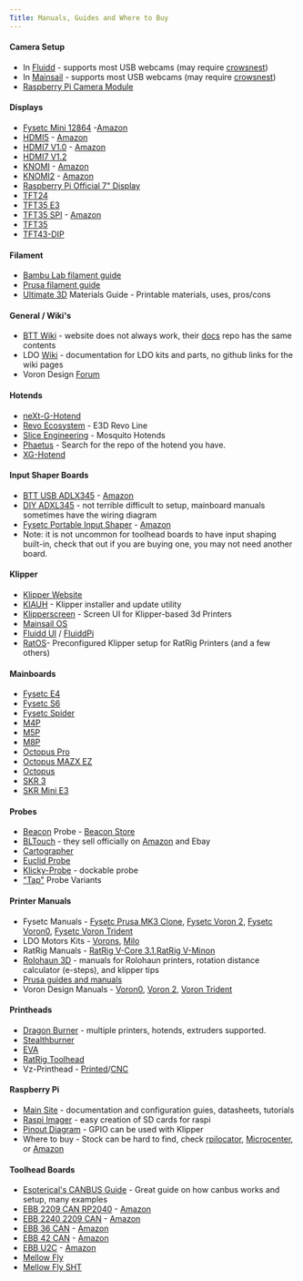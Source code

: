 ```yaml
---
Title: Manuals, Guides and Where to Buy
---
```

#### Camera Setup
- In [Fluidd](https://docs.fluidd.xyz/features/cameras) - supports most USB webcams (may require [crowsnest](https://docs.fluidd.xyz/features/cameras#crowsnest-support))
- In [Mainsail](https://docs.mainsail.xyz/overview/settings/webcams) - supports most USB webcams (may require [crowsnest](https://crowsnest.mainsail.xyz/))
- [Raspberry Pi Camera Module](https://www.raspberrypi.com/documentation/accessories/camera.html)

#### Displays
- [Fysetc Mini 12864](https://github.com/FYSETC/FYSETC-Mini-12864-Panel/blob/master/README.md) -[Amazon](https://amzn.to/4awzZQt)
- [HDMI5](https://github.com/bigtreetech/docs/blob/master/docs/HDMI5.md) - [Amazon](https://amzn.to/4cA6saE)
- [HDMI7 V1.0](https://github.com/bigtreetech/docs/blob/master/docs/HDMI7%20V1.0.md) - [Amazon](https://amzn.to/3Tz8wqz)
- [HDMI7 V1.2](https://github.com/bigtreetech/docs/blob/master/docs/HDMI7%20V1.2.md)
- [KNOMI](https://github.com/bigtreetech/docs/blob/master/docs/KNOMI.md) - [Amazon](https://amzn.to/4a9yrfH)
- [KNOMI2](https://github.com/bigtreetech/docs/blob/master/docs/KNOMI2.md) - [Amazon](https://amzn.to/49in3g2)
- [Raspberry Pi Official 7" Display](https://www.raspberrypi.com/documentation/accessories/display.html)
- [TFT24](https://github.com/bigtreetech/docs/blob/master/docs/TFT24.md)
- [TFT35 E3](https://github.com/bigtreetech/docs/blob/master/docs/TFT35%20E3.md)
- [TFT35 SPI](https://github.com/bigtreetech/docs/blob/master/docs/TFT35%20SPI.md) - [Amazon](https://amzn.to/49d7yG4)
- [TFT35](https://github.com/bigtreetech/docs/blob/master/docs/TFT35.md)
- [TFT43-DIP](https://github.com/bigtreetech/docs/blob/master/docs/TFT43-DIP.md)

#### Filament
- [Bambu Lab filament guide](https://bambulab.com/en/filament-guide)
- [Prusa filament guide](https://help.prusa3d.com/materials)
- [Ultimate 3D](https://www.simplify3d.com/resources/materials-guide/) Materials Guide - Printable materials, uses, pros/cons

#### General / Wiki's
- [BTT Wiki](bttwiki.com) - website does not always work, their [docs](https://github.com/bigtreetech/docs/tree/master/docs) repo has the same contents
- LDO [Wiki](https://docs.ldomotors.com/) - documentation for LDO kits and parts, no github links for the wiki pages
- Voron Design [Forum](https://forum.vorondesign.com/)

#### Hotends
- [neXt-G-Hotend](https://github.com/Dropeffect/neXt-G-Hotend)
- [Revo Ecosystem](https://e3d-online.zendesk.com/hc/en-us/categories/6051537794333-Revo-Support) - E3D Revo Line
- [Slice Engineering](https://support.sliceengineering.com/portal/en/kb/slice-engineering) - Mosquito Hotends
- [Phaetus](https://github.com/Phaetus?tab=repositories) - Search for the repo of the hotend you have.
- [XG-Hotend](https://github.com/Dropeffect/XG-Hotend)

#### Input Shaper Boards
- [BTT USB ADLX345](https://cdn.shopify.com/s/files/1/1619/4791/files/BIGTREETECH_ADXL345_V2.0_User_Manual.pdf?v=1694085087) - [Amazon](https://amzn.to/3VBDH7c)
- [DIY ADXL345](https://amzn.to/3TvEO5P) - not terrible difficult to setup, mainboard manuals sometimes have the wiring diagram
- [Fysetc Portable Input Shaper](https://github.com/FYSETC/FYSETC-PortableInputShaper/blob/main/README.md) - [Amazon](https://amzn.to/43uNPAN)
- Note: it is not uncommon for toolhead boards to have input shaping built-in, check that out if you are buying one, you may not need another board.

#### Klipper
- [Klipper Website](https://www.klipper3d.org/)
- [KIAUH](https://github.com/dw-0/kiauh) - Klipper installer and update utility
- [Klipperscreen](https://klipperscreen.readthedocs.io/en/latest/) - Screen UI for Klipper-based 3d Printers
- [Mainsail OS](https://docs-os.mainsail.xyz/)
- [Fluidd UI](https://docs.fluidd.xyz/) / [FluiddPi](https://github.com/fluidd-core/FluiddPI)
- [RatOS](https://os.ratrig.com/docs/introduction/)- Preconfigured Klipper setup for RatRig Printers (and a few others)

#### Mainboards
- [Fysetc E4](https://github.com/FYSETC/FYSETC-E4/blob/main/README.md)
- [Fysetc S6](https://github.com/FYSETC/FYSETC-S6/blob/main/README.md)
- [Fysetc Spider](https://github.com/FYSETC/FYSETC-SPIDER/blob/main/README.md)
- [M4P](https://github.com/bigtreetech/docs/blob/master/docs/M4P.md)
- [M5P](https://github.com/bigtreetech/docs/blob/master/docs/M5P.md)
- [M8P](https://github.com/bigtreetech/docs/blob/master/docs/M8P.md)
- [Octopus Pro](https://github.com/bigtreetech/docs/blob/master/docs/Octopus%20Pro.md)
- [Octopus MAZX EZ](https://github.com/bigtreetech/docs/blob/master/docs/Octopus%20MAX%20EZ.md)
- [Octopus](https://github.com/bigtreetech/docs/blob/master/docs/Octopus.md)
- [SKR 3](https://github.com/bigtreetech/docs/blob/master/docs/SKR%203.md)
- [SKR Mini E3](https://github.com/bigtreetech/docs/blob/master/docs/SKR%20MINI%20E3.md)

#### Probes
- [Beacon](https://docs.beacon3d.com/) Probe - [Beacon Store](https://beacon3d.com/store/)
- [BLTouch](https://www.antclabs.com/bltouch) - they sell officially on [Amazon](https://amzn.to/3vC5ZDW) and Ebay
- [Cartographer](https://docs.cartographer3d.com/)
- [Euclid Probe](https://github.com/nionio6915/Euclid_Probe)
- [Klicky-Probe](https://github.com/jlas1/Klicky-Probe) - dockable probe
- ["Tap"](https://github.com/dtjager/3D-Printing-Resources/blob/main/docs/mods.md#tap) Probe Variants

#### Printer Manuals
- Fysetc Manuals - [Fysetc Prusa MK3 Clone](https://github.com/FYSETC/FYSETC-Prusa-MK3S-clone), [Fysetc Voron 2](https://github.com/FYSETC/FYSETC-Voron-2), [Fysetc Voron0](https://github.com/FYSETC/FYSETC-Voron-0.2-Pro), [Fysetc Voron Trident](https://github.com/FYSETC/FYSETC-Voron-Trident/blob/main/README.md)
- LDO Motors Kits - [Vorons](https://docs.ldomotors.com/), [Milo](https://docs.ldomotors.com/en/milo/milov15)
- RatRig Manuals - [RatRig V-Core 3.1](https://docs.ratrig.com/v-core-3-1/v-core-bom),[RatRig V-Minon](https://docs.ratrig.com/product-details/v-minion-1-0)
- [Rolohaun 3D](https://www.rolohaun3d.ca/3d-printers) - manuals for Rolohaun printers, rotation distance calculator (e-steps), and klipper tips
- [Prusa guides and manuals](https://help.prusa3d.com/category/assembly-manuals_272)
- Voron Design Manuals - [Voron0](https://github.com/VoronDesign/Voron-0/raw/Voron0.2r1/Manuals/VORON_V0.2r1_Assembly_Manual.pdf), [Voron 2](https://github.com/VoronDesign/Voron-2/raw/Voron2.4/Manual/Assembly_Manual_2.4r2.pdf), [Voron Trident](https://github.com/VoronDesign/Voron-Trident/raw/main/Manual/Frame_Upgrade_Trident.pdf)

#### Printheads
- [Dragon Burner](https://github.com/chirpy2605/voron/tree/main/V0/Dragon_Burner) - multiple printers, hotends, extruders supported.
- [Stealthburner](https://github.com/Mellow-3D/Klipper-CAN-Toolboards)
- [EVA](https://main.eva-3d.page/)
- [RatRig Toolhead](https://docs.ratrig.com/v-core-3-1/ratrig-toolhead-v1-0-upgrade)
- Vz-Printhead - [Printed](https://github.com/VzBoT3D/Vz-Printhead-Printed)/[CNC](https://github.com/VzBoT3D/Vz-Printhead-CNC)

#### Raspberry Pi
- [Main Site](https://www.raspberrypi.com/documentation/) - documentation and configuration guies, datasheets, tutorials
- [Raspi Imager](https://www.raspberrypi.com/software/) - easy creation of SD cards for raspi
- [Pinout Diagram](https://www.raspberrypi.com/documentation/computers/raspberry-pi.html) - GPIO can be used with Klipper
- Where to buy - Stock can be hard to find, check [rpilocator](https://rpilocator.com/), [Microcenter](https://www.microcenter.com/search/search_results.aspx?Ntk=all&sortby=match&N=4294910344+4294819333+4294818256&myStore=true), or [Amazon](https://amzn.to/4cujmH0)

#### Toolhead Boards
- [Esoterical's CANBUS Guide](https://canbus.esoterical.online/) - Great guide on how canbus works and setup, many examples
- [EBB 2209 CAN RP2040](https://github.com/bigtreetech/docs/blob/master/docs/EBB%202209%20CAN%20RP2040.md) - [Amazon](https://amzn.to/3Q1HCa3)
- [EBB 2240 2209 CAN](https://github.com/bigtreetech/docs/blob/master/docs/EBB%202240%202209%20CAN.md) - [Amazon](https://amzn.to/3vB6BJZ)
- [EBB 36 CAN](https://github.com/bigtreetech/docs/blob/master/docs/EBB%2036%20CAN.md) - [Amazon](https://amzn.to/3TCk8Ji)
- [EBB 42 CAN](https://github.com/bigtreetech/docs/blob/master/docs/EBB%2042%20CAN.md) - [Amazon](https://amzn.to/3PFFAvY)
- [EBB U2C](https://github.com/bigtreetech/docs/blob/master/docs/U2C.md) - [Amazon](9https://amzn.to/3TxWRbr)
- [Mellow Fly](https://github.com/Mellow-3D/Fly-SB2040)
- [Mellow Fly SHT](https://github.com/Mellow-3D/Klipper-CAN-Toolboards)
